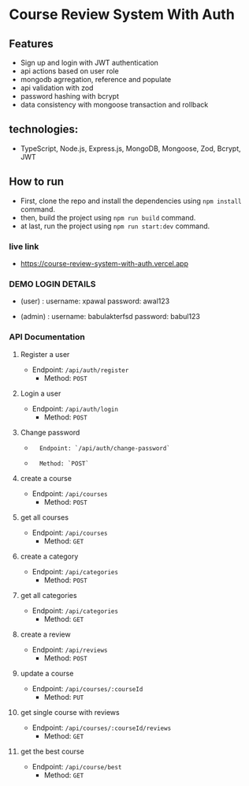 # Course Review System With Auth

## Features

- Sign up and login with JWT authentication
- api actions based on user role
- mongodb agrregation, reference and populate
- api validation with zod
- password hashing with bcrypt
- data consistency with mongoose transaction and rollback

## technologies:

- TypeScript, Node.js, Express.js, MongoDB, Mongoose, Zod, Bcrypt, JWT

## How to run

- First, clone the repo and install the dependencies using `npm install` command.
- then, build the project using `npm run build` command.
- at last, run the project using `npm run start:dev` command.

### live link

- https://course-review-system-with-auth.vercel.app

### DEMO LOGIN DETAILS

- (user) :
  username: xpawal
  password: awal123

- (admin) :
  username: babulakterfsd
  password: babul123

### API Documentation

1.  Register a user
    - Endpoint: `/api/auth/register`
      - Method: `POST`
2.  Login a user

    - Endpoint: `/api/auth/login`
      - Method: `POST`

3.  Change password

    -       Endpoint: `/api/auth/change-password`
    -       Method: `POST`

4.  create a course

    - Endpoint: `/api/courses`
      - Method: `POST`

5.  get all courses

    - Endpoint: `/api/courses`
      - Method: `GET`

6.  create a category

    - Endpoint: `/api/categories`
      - Method: `POST`

7.  get all categories

    - Endpoint: `/api/categories`
      - Method: `GET`

8.  create a review

    - Endpoint: `/api/reviews`
      - Method: `POST`

9.  update a course

    - Endpoint: `/api/courses/:courseId`
      - Method: `PUT`

10. get single course with reviews

    - Endpoint: `/api/courses/:courseId/reviews`
      - Method: `GET`

11. get the best course
    - Endpoint: `/api/course/best`
      - Method: `GET`
